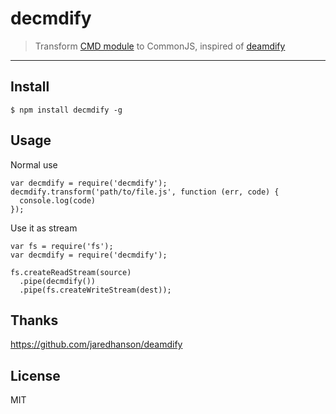 # decmdify

>  Transform [CMD module](https://github.com/seajs/seajs/issues/242) to CommonJS, inspired of [deamdify](https://github.com/jaredhanson/deamdify)

---

## Install

```
$ npm install decmdify -g
```

## Usage

Normal use

```
var decmdify = require('decmdify');
decmdify.transform('path/to/file.js', function (err, code) {
  console.log(code)
});
```

Use it as stream

```
var fs = require('fs');
var decmdify = require('decmdify');

fs.createReadStream(source)
  .pipe(decmdify())
  .pipe(fs.createWriteStream(dest));
```

## Thanks

https://github.com/jaredhanson/deamdify

## License

MIT
